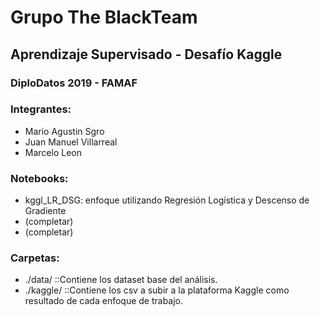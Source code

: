 # Grupo The BlackTeam #
## Aprendizaje Supervisado - Desafío Kaggle
### DiploDatos 2019 - FAMAF

### Integrantes:
* Mario Agustin Sgro
* Juan Manuel Villarreal
* Marcelo Leon

### Notebooks:
* kggl_LR_DSG: enfoque utilizando Regresión Logística y Descenso de Gradiente
* (completar)
* (completar)

### Carpetas:
* ./data/    ::Contiene los dataset base del análisis.
* ./kaggle/  ::Contiene los csv a subir a la plataforma Kaggle como resultado de cada enfoque de trabajo.
